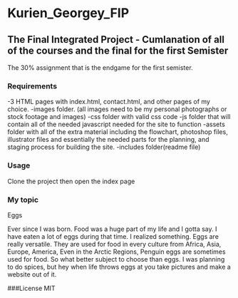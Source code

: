 # Kurien_Georgey_FIP
## The Final Integrated Project - Cumlanation of all of the courses and the final for the first Semister

The 30% assignment that is the endgame for the first semister.
### Requirements
-3 HTML pages with index.html, contact.html, and other pages of my choice.
-images folder. (all images need to be my personal photographs or stock footage and images)
-css folder with valid css code
-js folder that will contain all of the needed javascript needed for the site to function
-assets folder with all of the extra material including the flowchart, photoshop files, illustrator files and essentially the needed parts for the planning, and staging process for building the site.
-includes folder(readme file)

### Usage
Clone the project then open the index page

### My topic
Eggs

Ever since I was born. Food was a huge part of my life and I gotta say. I have eaten a lot of eggs during that time. I realized something. Eggs are really versatile. They are used for food in every culture from Africa, Asia, Europe, America, Even in the Arctic Regions, Penguin eggs are sometimes used for food. So what better subject to choose than eggs. I was planning to do spices, but hey when life throws eggs at you take pictures and make a website out of it.

###License
MIT
